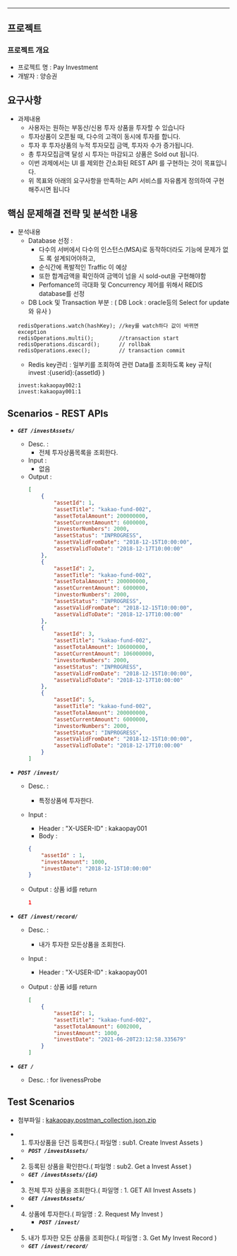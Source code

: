 ----

## 프로젝트 

### 프로젝트 개요 

* 프로젝트 명 :  Pay Investment
* 개발자 : 양승권

## 요구사항

* 과제내용
	* 사용자는 원하는 부동산/신용 투자 상품을 투자할 수 있습니다 
	* 투자상품이 오픈될 때, 다수의 고객이 동시에 투자를 합니다. 
	* 투자 후 투자상품의 누적 투자모집 금액, 투자자 수가 증가됩니다. 
	* 총 투자모집금액 달성 시 투자는 마감되고 상품은 Sold out 됩니다.
	* 이번 과제에서는 UI 를 제외한 간소화된 REST API 를 구현하는 것이 목표입니다.
    * 위 목표와 아래의 요구사항을 만족하는 API 서비스를 자유롭게 정의하여 구현해주시면 됩니다


## 핵심 문제해결 전략 및 분석한 내용
* 분석내용 
    * Database 선정 : 
    	* 다수의 서버에서 다수의 인스턴스(MSA)로 동작하더라도 기능에 문제가 없도 록 설계되어야하고,
    	* 순식간에 폭발적인 Traffic 이 예상
    	* 또한 합계금액을 확인하여 금액이 넘을 시 sold-out을 구현해야함
    	* Perfomance의 극대화 및 Concurrency 제어를 위해서 REDIS database를 선정 
	* DB Lock 및 Transaction 부분 : ( DB Lock : oracle등의 Select for update와 유사 )
	```
	redisOperations.watch(hashKey); //key를 watch하다 값이 바뀌면 exception
	redisOperations.multi();        //transaction start
	redisOperations.discard();      // rollbak
	redisOperations.exec();         // transaction commit
	```
    * Redis key관리 : 일부키를 조회하여 관련 Data를 조회하도록 key 규칙( invest :{userid}:{assetId} )
	```
  	invest:kakaopay002:1
  	invest:kakaopay001:1
    ```

## Scenarios - REST APIs

* ***`GET /investAssets/`***
	* Desc. :
		* 전체 투자상품목록을 조회한다. 
	* Input : 
    	* 없음 
    * Output : 
    	````json
    	[
		    {
		        "assetId": 1,
		        "assetTitle": "kakao-fund-002",
		        "assetTotalAmount": 200000000,
		        "assetCurrentAmount": 6000000,
		        "investorNumbers": 2000,
		        "assetStatus": "INPROGRESS",
		        "assetValidFromDate": "2018-12-15T10:00:00",
		        "assetValidToDate": "2018-12-17T10:00:00"
		    },
		    {
		        "assetId": 2,
		        "assetTitle": "kakao-fund-002",
		        "assetTotalAmount": 200000000,
		        "assetCurrentAmount": 6000000,
		        "investorNumbers": 2000,
		        "assetStatus": "INPROGRESS",
		        "assetValidFromDate": "2018-12-15T10:00:00",
		        "assetValidToDate": "2018-12-17T10:00:00"
		    },
		    {
		        "assetId": 3,
		        "assetTitle": "kakao-fund-002",
		        "assetTotalAmount": 106000000,
		        "assetCurrentAmount": 106000000,
		        "investorNumbers": 2000,
		        "assetStatus": "INPROGRESS",
		        "assetValidFromDate": "2018-12-15T10:00:00",
		        "assetValidToDate": "2018-12-17T10:00:00"
		    },
		    {
		        "assetId": 5,
		        "assetTitle": "kakao-fund-002",
		        "assetTotalAmount": 200000000,
		        "assetCurrentAmount": 6000000,
		        "investorNumbers": 2000,
		        "assetStatus": "INPROGRESS",
		        "assetValidFromDate": "2018-12-15T10:00:00",
		        "assetValidToDate": "2018-12-17T10:00:00"
		    }
		]
		````
	
* ***`POST /invest/`***
	* Desc. :
		* 특정상품에 투자한다.
	* Input : 
		* Header : "X-USER-ID" : kakaopay001
		* Body :
    	````json
    	{
		    "assetId" : 1,
		    "investAmount": 1000,
		    "investDate": "2018-12-15T10:00:00"
		}
		````
		
    * Output : 상품 id를 return
    	````json
    	1
		````
		
* ***`GET /invest/record/`***
	* Desc. :
		* 내가 투자한 모든상품을 조회한다.
	* Input : 
		* Header : "X-USER-ID" : kakaopay001

		
    * Output : 상품 id를 return
    	````json
    	[
		    {
		        "assetId": 1,
		        "assetTitle": "kakao-fund-002",
		        "assetTotalAmount": 6002000,
		        "investAmount": 1000,
		        "investDate": "2021-06-20T23:12:58.335679"
		    }
		]
		````

* ***`GET /`***
	* Desc. : for livenessProbe
		
## Test Scenarios

* 첨부파일 : [kakaopay.postman_collection.json.zip](https://github.com/uhmhaha/kakaopayServerTest/files/6682556/kakaopay.postman_collection.json.zip)

* 1.  투자상품을 단건 등록한다.( 파일명 : sub1. Create Invest Assets )
	* ***`POST /investAssets/`***

* 2.  등록된 상품을 확인한다.( 파일명 : sub2. Get a Invest Asset )
	* ***`GET /investAssets/{id}`***

* 3. 전체 투자 상품을 조회한다.( 파일명 : 1. GET All Invest Assets )
 	* ***`GET /investAssets/`***

* 4. 상품에 투자한다.( 파일명 : 2. Request My Invest )
        * ***`POST /invest/`***
        
* 5. 내가 투자한 모든 상품을 조회한다.( 파일명 : 3. Get My Invest Record )
	* ***`GET /invest/record/`*** 

		



